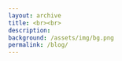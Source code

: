 ```yaml
---
layout: archive
title: <br><br>
description: 
background: /assets/img/bg.png
permalink: /blog/
---
```


<!-- Content here would shop up above your list of posts -->
